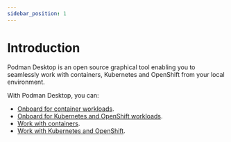 ```yaml
---
sidebar_position: 1
---
```


# Introduction

Podman Desktop is an open source graphical tool enabling you to seamlessly work with containers, Kubernetes and OpenShift from your local environment.

With Podman Desktop, you can:

- [Onboard for container workloads](/docs/onboarding/containers).
- [Onboard for Kubernetes and OpenShift workloads](/docs/onboarding/kubernetes).
- [Work with containers](/docs/working-with-containers).
- [Work with Kubernetes and OpenShift](/docs/kubernetes).
